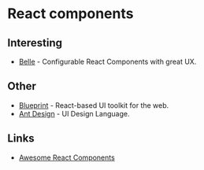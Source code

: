 # React components
## Interesting
- [Belle](https://github.com/nikgraf/belle/) - Configurable React Components with great UX.

## Other
- [Blueprint](https://github.com/palantir/blueprint) - React-based UI toolkit for the web.
- [Ant Design](http://ant.design/docs/react/introduce) - UI Design Language.

## Links
- [Awesome React Components](https://github.com/brillout/awesome-react-components#readme)